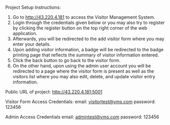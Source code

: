 Project Setup Instructions:
1. Go to http://43.220.4.181 to access the Visitor Management System.
2. Login through the credentials given below or you may also try to register by clicking the register button on the top right corner of the web application.
4. Afterwards, you will be redirected to the add visitor form where you may enter your details.
5. Upon adding visitor information, a badge will be redirected to the badge printing page that reflects the summary of visitor information entered.
6. Click the back button to go back to the visitor form.
7. On the other hand, upon using the admin user account you will be redirected to a page where the visitor form is present as well as the visitors list where you may also edit, delete, and update visitor entry information.

Public URL of project: http://43.220.4.181:5001

Visitor Form Access Credentials:
email: visitortest@vms.com
password: 123456

Admin Access Credentials
email: admintest@vms.com 
password: 123456